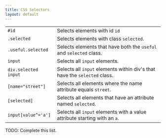 ```yaml
---
title: CSS Selectors
layout: default
---
```


<table cell-spacing="16px">
<tr><td><code>#id</code></td><td>Selects elements with id <code>id</code></td></tr>
<tr><td><code>.selected</code></td><td>Selects elements with class <code>selected</code>.</td></tr>
<tr><td><code>.useful.selected</code></td><td>Selects elements that have both the <code>useful</code> and <code>selected</code> class.</td></tr>
<tr><td><code>input</code></td><td>Selects all <code>input</code> elements.</td></tr>
<tr><td><code>div.selected input</code></td><td>Selects all <code>input</code> elements within div's that have the <code>selected</code> class.</td></tr>
<tr><td><code>[name="street"]</code></td><td>Selects all elements where the name attribute equals <code>street</code>.</td></tr>
<tr><td><code>[selected]</code></td><td>Selects all elements that have an attribute named <code>selected</code>.</td></tr>
<tr><td><code>input[value^='a']</code></td><td>Selects all <code>input</code> elements with a value attribute starting with an <code>a</code>.</td></tr>
</table>

TODO: Complete this list.
